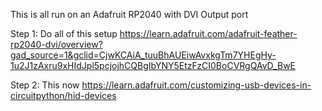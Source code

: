 This is all run on an Adafruit RP2040 with DVI Output port

Step 1: Do all of this setup
https://learn.adafruit.com/adafruit-feather-rp2040-dvi/overview?gad_source=1&gclid=CjwKCAiA_tuuBhAUEiwAvxkgTm7YHEgHy-1u2J1zAxru9xHIdJpl5pcjojhCQBgIbYNY5EtzFzCI0BoCVRgQAvD_BwE 

Step 2: This now 
https://learn.adafruit.com/customizing-usb-devices-in-circuitpython/hid-devices
